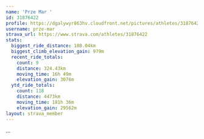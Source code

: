 ```yaml
---
name: 'Prze Mar '
id: 31876422
profile: https://dgalywyr863hv.cloudfront.net/pictures/athletes/31876422/22548952/4/large.jpg
username: prze-mar
strava_url: https://www.strava.com/athletes/31876422
stats:
  biggest_ride_distance: 180.04km
  biggest_climb_elevation_gain: 979m
  recent_ride_totals:
    count: 9
    distance: 324.43km
    moving_time: 16h 49m
    elevation_gain: 3076m
  ytd_ride_totals:
    count: 118
    distance: 4473km
    moving_time: 181h 36m
    elevation_gain: 29562m
layout: strava_member
--- 
```

...
